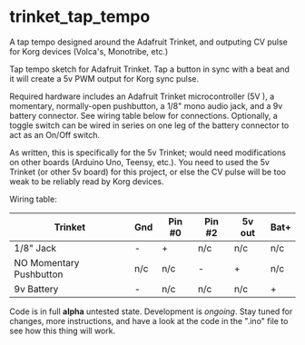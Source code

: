 # trinket_tap_tempo
A tap tempo designed around the Adafruit Trinket, and outputing CV pulse for Korg devices (Volca's, Monotribe, etc.)

Tap tempo sketch for Adafruit Trinket.  Tap a button in sync with a beat and it will create a 5v PWM output for Korg sync pulse.

Required hardware includes an Adafruit Trinket microcontroller (5V ), a momentary, normally-open pushbutton, a 1/8" mono audio jack, and a 9v battery connector. See wiring table below for connections. Optionally, a toggle switch can be wired in series on one leg of the battery connector to act as an On/Off switch.

As written, this is specifically for the 5v Trinket; would need modifications on other boards (Arduino Uno, Teensy, etc.). You need to used the 5v Trinket (or other 5v board) for this project, or else the CV pulse will be too weak to be reliably read by Korg devices.
  
Wiring table:

| Trinket                  | Gnd | Pin #0 | Pin #2 | 5v out | Bat+ |
| ------------------------ | --- | ------ | ------ | ------ | ---- |
| 1/8" Jack                | -   | +      | n/c    | n/c    | n/c  |
| NO Momentary Pushbutton  | n/c | n/c    | -      | +      | n/c  |
| 9v Battery               | -   | n/c    | n/c    | n/c    | +    |


Code is in full **alpha** untested state. Development is *ongoing*. Stay tuned for changes, more instructions, and have a look at the code in the ".ino" file to see how this thing will work.
